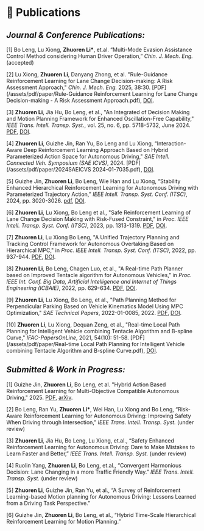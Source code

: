 
# 📖 Publications

## ***Journal & Conference Publications:***

[1] Bo Leng, Lu Xiong, **Zhuoren Li\***, et.al. “Multi-Mode Evasion Assistance Control Method considering Human Driver Operation,” *Chin. J. Mech. Eng.* (accepted)

[2]	Lu Xiong, **Zhuoren Li**, Danyang Zhong, et al. "Rule-Guidance Reinforcement Learning for Lane Change Decision-making: A Risk Assessment Approach," *Chin. J. Mech. Eng.* 2025, 38:30. [PDF](/assets/pdf/paper/Rule-Guidance Reinforcement Learning for Lane Change Decision-making - A Risk Assessment Approach.pdf), [DOI](https://cjme.springeropen.com/articles/10.1186/s10033-024-01160-z).

[3]	**Zhuoren Li**, Jia Hu, Bo Leng, et al., "An Integrated of Decision Making and Motion Planning Framework for Enhanced Oscillation-Free Capability," *IEEE Trans. Intell. Transp. Syst.*, vol. 25, no. 6, pp. 5718-5732, June 2024. [PDF](/assets/pdf/paper/An_Integrated_of_Decision_Making_and_Motion_Planning_Framework_for_Enhanced_Oscillation-Free_Capability.pdf), [DOI](https://ieeexplore.ieee.org/document/10328568).

[4]	**Zhuoren Li**, Guizhe Jin, Ran Yu, Bo Leng and Lu Xiong, “Interaction-Aware Deep Reinforcement Learning Approach Based on Hybrid Parameterized Action Space for Autonomous Driving," *SAE Intell. Connected Veh. Symposium (SAE ICVS)*, 2024. [PDF](/assets/pdf/paper/2024SAEICVS 2024-01-7035.pdf), [DOI](https://www.sae.org/publications/technical-papers/content/2024-01-7035/).

[5]	Guizhe Jin, **Zhuoren Li**, Bo Leng, Wie Han and Lu Xiong, “Stability Enhanced Hierarchical Reinforcement Learning for Autonomous Driving with Parameterized Trajectory Action,” *IEEE Intell. Transp. Syst. Conf. (ITSC)*, 2024, pp. 3020-3026. [pdf](/assets/pdf/paper/ITSC2024.pdf), [DOI](https://ieeexplore.ieee.org/document/10920092).

[6]	**Zhuoren Li**, Lu Xiong, Bo Leng et al., "Safe Reinforcement Learning of Lane Change Decision Making with Risk-Fused Constraint," in *Proc. IEEE Intell. Transp. Syst. Conf. (ITSC)*, 2023, pp. 1313-1319. [PDF](/assets/pdf/paper/Safe_Reinforcement_Learning_of_Lane_Change_Decision_Making_with_Risk-Fused_Constraint.pdf), [DOI](https://ieeexplore.ieee.org/document/10422331).

[7]	**Zhuoren Li**, Lu Xiong Bo Leng, "A Unified Trajectory Planning and Tracking Control Framework for Autonomous Overtaking Based on Hierarchical MPC," in *Proc. IEEE Intell. Transp. Syst. Conf. (ITSC)*, 2022, pp. 937-944. [PDF](/assets/pdf/paper/A_Unified_Trajectory_Planning_and_Tracking_Control_Framework_for_Autonomous_Overtaking_Based_on_Hierarchical_MPC.pdf), [DOI](https://ieeexplore.ieee.org/document/9922186).

[8]	**Zhuoren Li**, Bo Leng, Chagen Luo, et al., "A Real-time Path Planner based on Improved Tentacle algorithm for Autonomous Vehicles," in *Proc. IEEE Int. Conf. Big Data, Artificial Intelligence and Internet of Things Engineering (ICBAIE)*, 2022, pp. 629-634. [PDF](/assets/pdf/paper/A_Real-time_Path_Planner_based_on_Improved_Tentacle_Algorithm_for_Autonomous_Vehicles.pdf), [DOI](https://ieeexplore.ieee.org/document/9985832).

[9] **Zhuoren Li**, Lu Xiong, Bo Leng, et al., "Path Planning Method for Perpendicular Parking Based on Vehicle Kinematics Model Using MPC Optimization," *SAE Technical Papers*, 2022-01-0085, 2022. [PDF](/assets/pdf/paper/Path_Planning_Method_for_Perpendicular_Parking_based_on_Vehicle_Kinematics_Model_using_MPC_Optimization.pdf), [DOI](https://saemobilus.sae.org/papers/path-planning-method-perpendicular-parking-based-vehicle-kinematics-model-using-mpc-optimization-2022-01-0085).

[10] **Zhuoren Li**, Lu Xiong, Dequan Zeng, et al., "Real-time Local Path Planning for Intelligent Vehicle combining Tentacle Algorithm and B-spline Curve," *IFAC-PapersOnLine*, 2021, 54(10): 51-58. [PDF](/assets/pdf/paper/Real-time Local Path Planning for Intelligent Vehicle combining Tentacle Algorithm and B-spline Curve.pdf), [DOI](https://www.sciencedirect.com/science/article/pii/S2405896321015421?via%3Dihub). 

## ***Submitted & Work in Progress:***
<!-- 💬 -->
[1]	Guizhe Jin, **Zhuoren Li**, Bo Leng, et al. "Hybrid Action Based Reinforcement Learning for Multi-Objective Compatible Autonomous Driving," 2025. [PDF](/assets/pdf/paper/Hybrid_Action_Based_Reinforcement_Learning_for_Multi_Objective_Compatible_Autonomous_Driving.pdf), [arXiv](https://arxiv.org/abs/2501.08096).

[2] Bo Leng, Ran Yu, **Zhuoren Li\***, Wei Han, Lu Xiong and Bo Leng, “Risk-Aware Reinforcement Learning for Autonomous Driving: Improving Safety When Driving through Intersection,” *IEEE Trans. Intell. Transp. Syst.* (under review)
        
[3] **Zhuoren Li**, Jia Hu, Bo Leng, Lu Xiong, et.al., “Safety Enhanced Reinforcement Learning for Autonomous Driving: Dare to Make Mistakes to Learn Faster and Better,” *IEEE Trans. Intell. Transp. Syst.* (under review)

[4] Ruolin Yang, **Zhuoren Li**, Bo Leng, et.al., “Convergent Harmonious Decision: Lane Changing in a more Traffic Friendly Way.” *IEEE Trans. Intell. Transp. Syst.* (under review)

[5] **Zhuoren Li**, Guizhe Jin, Ran Yu, et al., “A Survey of Reinforcement Learning-based Motion planning for Autonomous Driving: Lessons Learned from a Driving Task Perspective.”

[6]	Guizhe Jin, **Zhuoren Li**, Bo Leng, et al., “Hybrid Time-Scale Hierarchical Reinforcement Learning for Motion Planning.”



<!-- - *2022.02*, Hosted MLNLP seminar \| [\[Video\]](https://www.bilibili.com/video/BV1wF411x7qh)
- *2021.06*, Audio & Speech Synthesis, Huawei internal talk
- *2021.03*, Non-autoregressive Speech Synthesis, PaperWeekly & biendata \| [\[video\]](https://www.bilibili.com/video/BV1uf4y1t7Hr/)
- *2020.12*, Non-autoregressive Speech Synthesis, Huawei Noah's Ark Lab internal talk -->

<!-- # 💻 Internships
- *2021.06 - 2021.09*, Alibaba, Hangzhou.
- *2019.05 - 2020.02*, [EnjoyMusic](https://enjoymusic.ai/), Hangzhou.
- *2019.02 - 2019.05*, [YiWise](https://www.yiwise.com/), Hangzhou.
- *2018.08 - 2019.02*, [MSRA, machine learning Group](https://www.microsoft.com/en-us/research/group/machine-learning-research-group/), Beijing.
- *2018.01 - 2018.06*, [NetEase, AI department](https://hr.163.com/zc/12-ai/index.html), Hangzhou.
- *2017.08 - 2018.12*, DashBase (acquired by [Cisco](https://blogs.cisco.com/news/349511)), Hangzhou. -->
